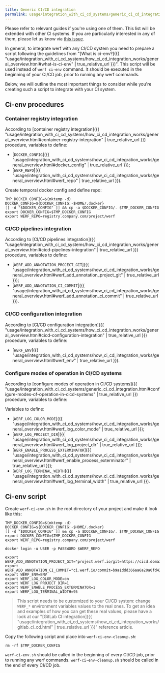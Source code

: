 ```yaml
---
title: Generic CI/CD integration
permalink: usage/integration_with_ci_cd_systems/generic_ci_cd_integration.html
---
```


Please refer to relevant guides if you're using one of them. This list will be extended with other CI systems. If you are particularly interested in any of them, please let us know via [this issue](https://github.com/werf/werf/issues/1617).

In general, to integrate werf with any CI/CD system you need to prepare a script following the guidelines from "[What is ci-env?]({{ "usage/integration_with_ci_cd_systems/how_ci_cd_integration_works/general_overview.html#what-is-ci-env" | true_relative_url }})". This script will be used instead of `werf ci-env` command. It should be executed in the beginning of your CI/CD job, prior to running any werf commands.

Below, we will outline the most important things to consider while you're creating such a script to integrate with your CI system.

## Ci-env procedures

### Container registry integration

According to [container registry integration]({{ "usage/integration_with_ci_cd_systems/how_ci_cd_integration_works/general_overview.html#container-registry-integration" | true_relative_url }}) procedure, variables to define:
 * [`DOCKER_CONFIG`]({{ "usage/integration_with_ci_cd_systems/how_ci_cd_integration_works/general_overview.html#docker_config" | true_relative_url }});
 * [`WERF_REPO`]({{ "usage/integration_with_ci_cd_systems/how_ci_cd_integration_works/general_overview.html#werf_repo" | true_relative_url }}).

Create temporal docker config and define repo:

```shell
TMP_DOCKER_CONFIG=$(mktemp -d)
DOCKER_CONFIG=${DOCKER_CONFIG:-$HOME/.docker}
[[ -d "$DOCKER_CONFIG" ]] && cp -a $DOCKER_CONFIG/. $TMP_DOCKER_CONFIG
export DOCKER_CONFIG=$TMP_DOCKER_CONFIG
export WERF_REPO=registry.company.com/project/werf
```

### CI/CD pipelines integration

According to [CI/CD pipelines integration]({{ "usage/integration_with_ci_cd_systems/how_ci_cd_integration_works/general_overview.html#cicd-pipelines-integration" | true_relative_url }}) procedure, variables to define:
 * [`WERF_ADD_ANNOTATION_PROJECT_GIT`]({{ "usage/integration_with_ci_cd_systems/how_ci_cd_integration_works/general_overview.html#werf_add_annotation_project_git" | true_relative_url }});
 * [`WERF_ADD_ANNOTATION_CI_COMMIT`]({{ "usage/integration_with_ci_cd_systems/how_ci_cd_integration_works/general_overview.html#werf_add_annotation_ci_commit" | true_relative_url }}).

### CI/CD configuration integration

According to [CI/CD configuration integration]({{ "usage/integration_with_ci_cd_systems/how_ci_cd_integration_works/general_overview.html#cicd-configuration-integration" | true_relative_url }}) procedure, variables to define:
 * [`WERF_ENV`]({{ "usage/integration_with_ci_cd_systems/how_ci_cd_integration_works/general_overview.html#werf_env" | true_relative_url }}).

### Configure modes of operation in CI/CD systems

According to [configure modes of operation in CI/CD systems]({{ "usage/integration_with_ci_cd_systems/generic_ci_cd_integration.html#configure-modes-of-operation-in-cicd-systems" | true_relative_url }}) procedure, variables to define:

Variables to define:
 * [`WERF_LOG_COLOR_MODE`]({{ "usage/integration_with_ci_cd_systems/how_ci_cd_integration_works/general_overview.html#werf_log_color_mode" | true_relative_url }});
 * [`WERF_LOG_PROJECT_DIR`]({{ "usage/integration_with_ci_cd_systems/how_ci_cd_integration_works/general_overview.html#werf_log_project_dir" | true_relative_url }});
 * [`WERF_ENABLE_PROCESS_EXTERMINATOR`]({{ "usage/integration_with_ci_cd_systems/how_ci_cd_integration_works/general_overview.html#werf_enable_process_exterminator" | true_relative_url }});
 * [`WERF_LOG_TERMINAL_WIDTH`]({{ "usage/integration_with_ci_cd_systems/how_ci_cd_integration_works/general_overview.html#werf_log_terminal_width" | true_relative_url }}).

## Ci-env script

Create `werf-ci-env.sh` in the root directory of your project and make it look like this:

```shell
TMP_DOCKER_CONFIG=$(mktemp -d)
DOCKER_CONFIG=${DOCKER_CONFIG:-$HOME/.docker}
[[ -d "$DOCKER_CONFIG" ]] && cp -a $DOCKER_CONFIG/. $TMP_DOCKER_CONFIG
export DOCKER_CONFIG=$TMP_DOCKER_CONFIG
export WERF_REPO=registry.company.com/project/werf

docker login -u USER -p PASSWORD $WERF_REPO

export WERF_ADD_ANNOTATION_PROJECT_GIT="project.werf.io/git=https://cicd.domain.com/project/x"
export WERF_ADD_ANNOTATION_CI_COMMIT="ci.werf.io/commit=b9a1ddd366aa6a20a0fd43fb6612f349d33465ff"
export WERF_ENV=ENV
export WERF_LOG_COLOR_MODE=on
export WERF_LOG_PROJECT_DIR=1
export WERF_ENABLE_PROCESS_EXTERMINATOR=1
export WERF_LOG_TERMINAL_WIDTH=95
```

> This script needs to be customized to your CI/CD system: change `WERF_*` environment variables values to the real ones. To get an idea and examples of how you can get these real values, please have a look at our "[GitLab CI integration]({{ "usage/integration_with_ci_cd_systems/how_ci_cd_integration_works/gitlab_ci_cd.html" | true_relative_url }})" reference article.

Copy the following script and place into `werf-ci-env-cleanup.sh`:

```shell
rm -rf $TMP_DOCKER_CONFIG
```

`werf-ci-env.sh` should be called in the beginning of every CI/CD job, prior to running any werf commands.
`werf-ci-env-cleanup.sh` should be called in the end of every CI/CD job.
